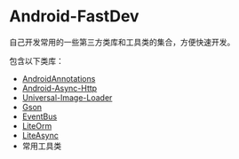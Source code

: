 # Android-FastDev
自己开发常用的一些第三方类库和工具类的集合，方便快速开发。

包含以下类库：  
* [AndroidAnnotations](https://github.com/excilys/androidannotations)
* [Android-Async-Http](https://github.com/loopj/android-async-http)
* [Universal-Image-Loader](https://github.com/nostra13/Android-Universal-Image-Loader)
* [Gson](https://code.google.com/p/google-gson)
* [EventBus](https://github.com/greenrobot/EventBus)
* [LiteOrm](https://github.com/litesuits/android-lite-orm)
* [LiteAsync](https://github.com/litesuits/android-lite-async)
* 常用工具类
